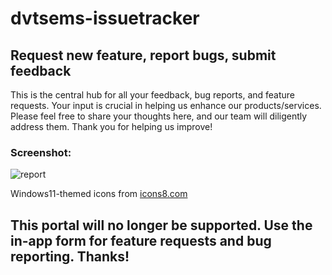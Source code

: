# dvtsems-issuetracker
## Request new feature, report bugs, submit feedback
 This is the central hub for all your feedback, bug reports, and feature requests. Your input is crucial in helping us enhance our products/services. Please feel free to share your thoughts here, and our team will diligently address them. Thank you for helping us improve!
### Screenshot:
![report](https://github.com/thordnel/dvtsems-issuetracker/assets/59996099/1f202f1a-be6a-4d64-9e3e-8c096c1a9784)

Windows11-themed icons from [icons8.com](https://icons8.com/)

## This portal will no longer be supported. Use the in-app form for feature requests and bug reporting. Thanks!
